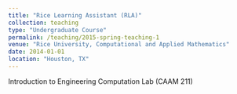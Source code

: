 ```yaml
---
title: "Rice Learning Assistant (RLA)"
collection: teaching
type: "Undergraduate Course"
permalink: /teaching/2015-spring-teaching-1
venue: "Rice University, Computational and Applied Mathematics"
date: 2014-01-01
location: "Houston, TX"
---
```


Introduction to Engineering Computation Lab (CAAM 211)